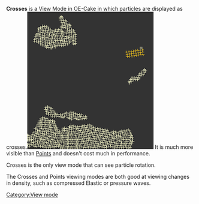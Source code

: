 **Crosses** is a View Mode in OE-Cake in which particles are displayed as crosses.![Jet reacting with mochi on crosses.](/images/Crosses.png "fig:Jet reacting with mochi on crosses.") It is much more visible than [Points](http://oecake.wikia.com/wiki/Points) and doesn't cost much in performance.

Crosses is the only view mode that can see particle rotation.

The Crosses and Points viewing modes are both good at viewing changes in density, such as compressed Elastic or pressure waves.

[Category:View mode](/CategoryView%20mode.md "Category:View mode")

